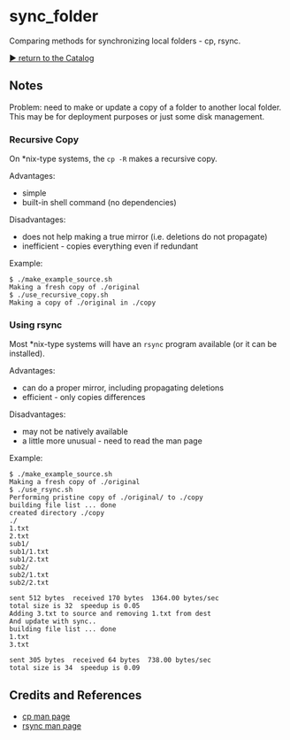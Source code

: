 # sync_folder

Comparing methods for synchronizing local folders - cp, rsync.

[:arrow_forward: return to the Catalog](https://codingkata.tardate.com)

## Notes

Problem: need to make or update a copy of a folder to another local folder.
This may be for deployment purposes or just some disk management.

### Recursive Copy

On *nix-type systems, the `cp -R` makes a recursive copy.

Advantages:

* simple
* built-in shell command (no dependencies)

Disadvantages:

* does not help making a true mirror (i.e. deletions do not propagate)
* inefficient - copies everything even if redundant

Example:

```
$ ./make_example_source.sh
Making a fresh copy of ./original
$ ./use_recursive_copy.sh
Making a copy of ./original in ./copy
```

### Using rsync

Most *nix-type systems will have an `rsync` program available (or it can be installed).

Advantages:

* can do a proper mirror, including propagating deletions
* efficient - only copies differences

Disadvantages:

* may not be natively available
* a little more unusual - need to read the man page


Example:

```
$ ./make_example_source.sh
Making a fresh copy of ./original
$ ./use_rsync.sh
Performing pristine copy of ./original/ to ./copy
building file list ... done
created directory ./copy
./
1.txt
2.txt
sub1/
sub1/1.txt
sub1/2.txt
sub2/
sub2/1.txt
sub2/2.txt

sent 512 bytes  received 170 bytes  1364.00 bytes/sec
total size is 32  speedup is 0.05
Adding 3.txt to source and removing 1.txt from dest
And update with sync..
building file list ... done
1.txt
3.txt

sent 305 bytes  received 64 bytes  738.00 bytes/sec
total size is 34  speedup is 0.09
```

## Credits and References
* [cp man page](https://linux.die.net/man/1/cp)
* [rsync man page](https://linux.die.net/man/1/rsync)
